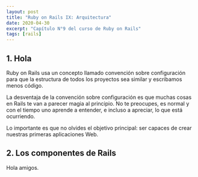 ```yaml
---
layout: post
title: "Ruby on Rails IX: Arquitectura"
date: 2020-04-30
excerpt: "Capítulo N°9 del curso de Ruby on Rails"
tags: [rails]
---
```


## 1. Hola

Ruby on Rails usa un concepto llamado convención sobre configuración para que la estructura de todos los proyectos sea similar y escribamos menos código.

La desventaja de la convención sobre configuración es que muchas cosas en Rails te van a parecer magia al principio. No te preocupes, es normal y con el tiempo uno aprende a entender, e incluso a apreciar, lo que está ocurriendo.

Lo importante es que no olvides el objetivo principal: ser capaces de crear nuestras primeras aplicaciones Web.

## 2. Los componentes de Rails

Hola amigos.
